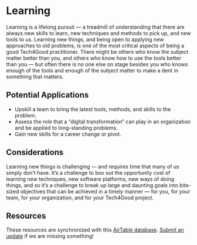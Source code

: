 # Learning

Learning is a lifelong pursuit — a treadmill of understanding that there are always new skills to learn, new techniques and methods to pick up, and new tools to us. Learning new things, and being open to applying new approaches to old problems, is one of the most critical aspects of being a good Tech4Good practitioner. There might be others who know the subject matter better than you, and others who know how to use the tools better than you — but often there is no one else on stage besides you who knows enough of the tools and enough of the subject matter to make a dent in something that matters.

## Potential Applications

- Upskill a team to bring the latest tools, methods, and skills to the problem.
- Assess the role that a “digital transformation” can play in an organization and be applied to long-standing problems.
- Gain new skills for a career change or pivot.

## Considerations

Learning new things is challenging — and requires time that many of us simply don’t have. It’s a challenge to box out the opportunity cost of learning new techniques, new software platforms, new ways of doing things, and so it’s a challenge to break up large and daunting goals into bite-sized objectives that can be achieved in a timely manner — for you, for your team, for your organization, and for your Tech4Good project.

## Resources

These resources are synchronized with this [AirTable database](https://airtable.com/shrIyFNx0PYL39Alh/tbl9kGk4uuG08xTJt?backgroundColor=green&viewControls=on). [Submit an update](https://airtable.com/shrtcZuxBz8d6tHjE) if we are missing something!

<vue-airtable
:columns="['Name', 'Description', 'Topic', 'Link', 'Type']"
filter="{Topic} = 'Learning'"
view="Public">
</vue-airtable>
